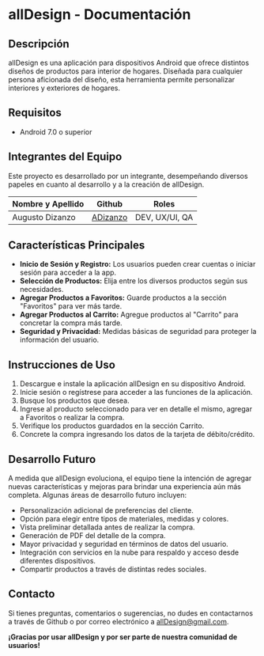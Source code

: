 # allDesign - Documentación

## Descripción

allDesign es una aplicación para dispositivos Android que ofrece distintos diseños de productos para interior de hogares. Diseñada para cualquier persona aficionada del diseño, esta herramienta permite personalizar interiores y exteriores de hogares.

## Requisitos

- Android 7.0 o superior

## Integrantes del Equipo

Este proyecto es desarrollado por un integrante, desempeñando diversos papeles en cuanto al desarrollo y a la creación de allDesign.

| Nombre y Apellido       | Github                                      | Roles |
|-------------------------|---------------------------------------------|-----------------------------|
| Augusto Dizanzo         | [ADizanzo](https://github.com/ADizanzo)     | DEV, UX/UI, QA              |


## Características Principales

- **Inicio de Sesión y Registro:** Los usuarios pueden crear cuentas o iniciar sesión para acceder a la app.
- **Selección de Productos:** Elija entre los diversos productos según sus necesidades.
- **Agregar Productos a Favoritos:** Guarde productos a la sección "Favoritos" para ver más tarde.
- **Agregar Productos al Carrito:** Agregue productos al "Carrito" para concretar la compra más tarde.
- **Seguridad y Privacidad:** Medidas básicas de seguridad para proteger la información del usuario.

## Instrucciones de Uso

1. Descargue e instale la aplicación allDesign en su dispositivo Android.
2. Inicie sesión o regístrese para acceder a las funciones de la aplicación.
3. Busque los productos que desea.
4. Ingrese al producto seleccionado para ver en detalle el mismo, agregar a Favoritos o realizar la compra.
6. Verifique los productos guardados en la sección Carrito.
7. Concrete la compra ingresando los datos de la tarjeta de débito/crédito.

## Desarrollo Futuro

A medida que allDesign evoluciona, el equipo tiene la intención de agregar nuevas características y mejoras para brindar una experiencia aún más completa. Algunas áreas de desarrollo futuro incluyen:

- Personalización adicional de preferencias del cliente.
- Opción para elegir entre tipos de materiales, medidas y colores.
- Vista preliminar detallada antes de realizar la compra.
- Generación de PDF del detalle de la compra.
- Mayor privacidad y seguridad en términos de datos del usuario.
- Integración con servicios en la nube para respaldo y acceso desde diferentes dispositivos.
- Compartir productos a través de distintas redes sociales.


## Contacto

Si tienes preguntas, comentarios o sugerencias, no dudes en contactarnos a través de Github o por correo electrónico a allDesign@gmail.com.

**¡Gracias por usar allDesign y por ser parte de nuestra comunidad de usuarios!**
